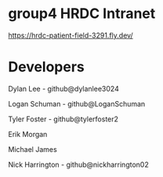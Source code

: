 # group4 HRDC Intranet

https://hrdc-patient-field-3291.fly.dev/

# Developers
Dylan Lee - github@dylanlee3024

Logan Schuman - github@LoganSchuman

Tyler Foster - github@tylerfoster2

Erik Morgan

Michael James

Nick Harrington - github@nickharrington02
